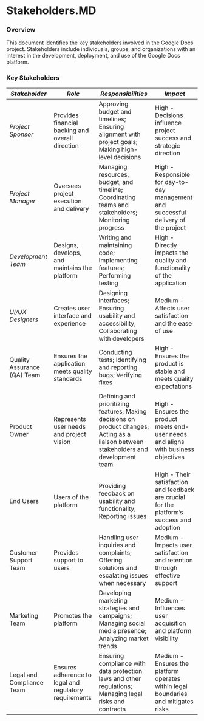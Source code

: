 # Stakeholders.MD

### Overview

This document identifies the key stakeholders involved in the Google Docs project. Stakeholders include individuals, groups, and organizations with an interest in the development, deployment, and use of the Google Docs platform.

### Key Stakeholders

| *Stakeholder*                 | *Role*                                               | *Responsibilities*                                                                                                                   | *Impact*                                                                                 |
| ------------------------------- | ------------------------------------------------------ | -------------------------------------------------------------------------------------------------------------------------------------- | ------------------------------------------------------------------------------------------ |
| *Project Sponsor*             | Provides financial backing and overall direction       | Approving budget and timelines; Ensuring alignment with project goals; Making high-level decisions                                     | High - Decisions influence project success and strategic direction                         |
| *Project Manager*             | Oversees project execution and delivery                | Managing resources, budget, and timeline; Coordinating teams and stakeholders; Monitoring progress                                     | High - Responsible for day-to-day management and successful delivery of the project        |
| *Development Team*            | Designs, develops, and maintains the platform          | Writing and maintaining code; Implementing features; Performing testing                                                                | High - Directly impacts the quality and functionality of the application                   |
| *UI/UX Designers*             | Creates user interface and experience                  | Designing interfaces; Ensuring usability and accessibility; Collaborating with developers                                              | Medium - Affects user satisfaction and the ease of use                                     |
| Quality Assurance (QA) Team | Ensures the application meets quality standards        | Conducting tests; Identifying and reporting bugs; Verifying fixes                                                                      | High - Ensures the product is stable and meets quality expectations                        |
| Product Owner               | Represents user needs and project vision               | Defining and prioritizing features; Making decisions on product changes; Acting as a liaison between stakeholders and development team | High - Ensures the product meets end-user needs and aligns with business objectives        |
| End Users                   | Users of the platform                                  | Providing feedback on usability and functionality; Reporting issues                                                                    | High - Their satisfaction and feedback are crucial for the platform’s success and adoption |
| Customer Support Team       | Provides support to users                              | Handling user inquiries and complaints; Offering solutions and escalating issues when necessary                                        | Medium - Impacts user satisfaction and retention through effective support                 |
| Marketing Team              | Promotes the platform                                  | Developing marketing strategies and campaigns; Managing social media presence; Analyzing market trends                                 | Medium - Influences user acquisition and platform visibility                               |
| Legal and Compliance Team   | Ensures adherence to legal and regulatory requirements | Ensuring compliance with data protection laws and other regulations; Managing legal risks and contracts                                | Medium - Ensures the platform operates within legal boundaries and mitigates risks         |
